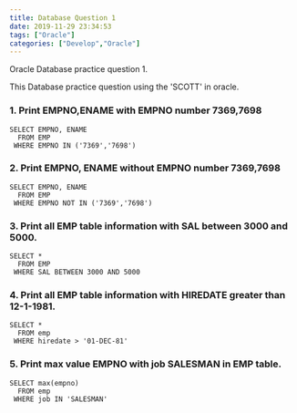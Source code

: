 ```yaml
---
title: Database Question 1
date: 2019-11-29 23:34:53
tags: ["Oracle"]
categories: ["Develop","Oracle"]
---
```


Oracle Database practice question 1.
<!-- more -->

This Database practice question using the 'SCOTT' in oracle.

### 1. Print EMPNO,ENAME with EMPNO number 7369,7698
~~~
SELECT EMPNO, ENAME
  FROM EMP
 WHERE EMPNO IN ('7369','7698')
~~~

### 2. Print EMPNO, ENAME without EMPNO number 7369,7698
~~~
SELECT EMPNO, ENAME
  FROM EMP
 WHERE EMPNO NOT IN ('7369','7698')
~~~

### 3. Print all EMP table information with SAL between 3000 and 5000.
~~~
SELECT *
  FROM EMP
 WHERE SAL BETWEEN 3000 AND 5000
~~~

### 4. Print all EMP table information with HIREDATE greater than 12-1-1981.
~~~
SELECT *
  FROM emp
 WHERE hiredate > '01-DEC-81'
~~~

### 5. Print max value EMPNO with job SALESMAN in EMP table.
~~~
SELECT max(empno)
  FROM emp
 WHERE job IN 'SALESMAN'
~~~
